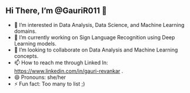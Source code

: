 ## Hi There, I’m @GauriR011 👋
- 👀 I’m interested in Data Analysis, Data Science, and Machine Learning domains.
- 🌱 I’m currently working on Sign Language Recognition using Deep Learning models.
- 💞️ I’m looking to collaborate on Data Analysis and Machine Learning concepts.
- 📫 How to reach me through Linked In: https://www.linkedin.com/in/gauri-revankar .
- 😄 Pronouns: she/her
- ⚡ Fun fact: Too many to list ;)

<!---
GauriR011/GauriR011 is a ✨ special ✨ repository because its `README.md` (this file) appears on your GitHub profile.
You can click the Preview link to take a look at your changes.
--->
